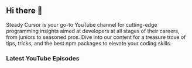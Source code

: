 ## Hi there 👋

Steady Cursor is your go-to YouTube channel for cutting-edge programming insights aimed at developers at all stages of their careers, from juniors to seasoned pros. Dive into our content for a treasure trove of tips, tricks, and the best npm packages to elevate your coding skills.

### Latest YouTube Episodes

<!-- BEGIN YOUTUBE-CARDS -->
<!-- END YOUTUBE-CARDS -->
